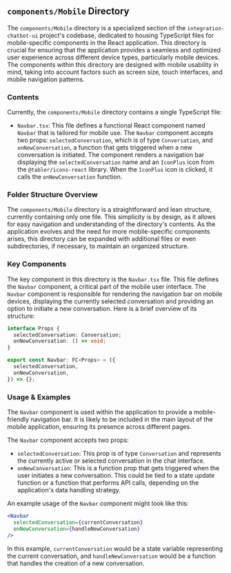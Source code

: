 
## `components/Mobile` Directory

The `components/Mobile` directory is a specialized section of the `integration-chatbot-ui` project's codebase, dedicated to housing TypeScript files for mobile-specific components in the React application. This directory is crucial for ensuring that the application provides a seamless and optimized user experience across different device types, particularly mobile devices. The components within this directory are designed with mobile usability in mind, taking into account factors such as screen size, touch interfaces, and mobile navigation patterns.

### Contents

Currently, the `components/Mobile` directory contains a single TypeScript file:

- `Navbar.tsx`: This file defines a functional React component named `Navbar` that is tailored for mobile use. The `Navbar` component accepts two props: `selectedConversation`, which is of type `Conversation`, and `onNewConversation`, a function that gets triggered when a new conversation is initiated. The component renders a navigation bar displaying the `selectedConversation` name and an `IconPlus` icon from the `@tabler/icons-react` library. When the `IconPlus` icon is clicked, it calls the `onNewConversation` function.

### Folder Structure Overview

The `components/Mobile` directory is a straightforward and lean structure, currently containing only one file. This simplicity is by design, as it allows for easy navigation and understanding of the directory's contents. As the application evolves and the need for more mobile-specific components arises, this directory can be expanded with additional files or even subdirectories, if necessary, to maintain an organized structure.

### Key Components

The key component in this directory is the `Navbar.tsx` file. This file defines the `Navbar` component, a critical part of the mobile user interface. The `Navbar` component is responsible for rendering the navigation bar on mobile devices, displaying the currently selected conversation and providing an option to initiate a new conversation. Here is a brief overview of its structure:

```typescript
interface Props {
  selectedConversation: Conversation;
  onNewConversation: () => void;
}

export const Navbar: FC<Props> = ({
  selectedConversation,
  onNewConversation,
}) => {};
```

### Usage & Examples

The `Navbar` component is used within the application to provide a mobile-friendly navigation bar. It is likely to be included in the main layout of the mobile application, ensuring its presence across different pages.

The `Navbar` component accepts two props:

- `selectedConversation`: This prop is of type `Conversation` and represents the currently active or selected conversation in the chat interface.
- `onNewConversation`: This is a function prop that gets triggered when the user initiates a new conversation. This could be tied to a state update function or a function that performs API calls, depending on the application's data handling strategy.

An example usage of the `Navbar` component might look like this:

```jsx
<Navbar
  selectedConversation={currentConversation}
  onNewConversation={handleNewConversation}
/>
```

In this example, `currentConversation` would be a state variable representing the current conversation, and `handleNewConversation` would be a function that handles the creation of a new conversation.
